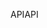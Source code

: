 <span data-ttu-id="6f144-101">API</span><span class="sxs-lookup"><span data-stu-id="6f144-101">API</span></span>